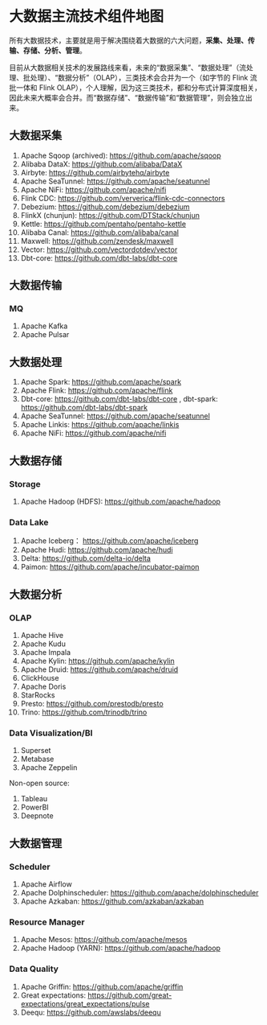 # 大数据主流技术组件地图


所有大数据技术，主要就是用于解决围绕着大数据的六大问题，**采集、处理、传输、存储、分析、管理**。

目前从大数据相关技术的发展路线来看，未来的“数据采集”、“数据处理”（流处理、批处理）、“数据分析”（OLAP），三类技术会合并为一个（如字节的 Flink 流批一体和 Flink OLAP），个人理解，因为这三类技术，都和分布式计算深度相关，因此未来大概率会合并。而“数据存储”、“数据传输”和“数据管理”，则会独立出来。

## 大数据采集

1. Apache Sqoop (archived): https://github.com/apache/sqoop
2. Alibaba DataX: https://github.com/alibaba/DataX
3. Airbyte: https://github.com/airbytehq/airbyte
4. Apache SeaTunnel: https://github.com/apache/seatunnel
5. Apache NiFi: https://github.com/apache/nifi
6. Flink CDC: https://github.com/ververica/flink-cdc-connectors
7. Debezium: https://github.com/debezium/debezium
8. FlinkX (chunjun): https://github.com/DTStack/chunjun
9. Kettle: https://github.com/pentaho/pentaho-kettle
10. Alibaba Canal: https://github.com/alibaba/canal
11. Maxwell: https://github.com/zendesk/maxwell
12. Vector: https://github.com/vectordotdev/vector
13. Dbt-core: https://github.com/dbt-labs/dbt-core

## 大数据传输

### MQ

1. Apache Kafka
2. Apache Pulsar

## 大数据处理

1. Apache Spark: https://github.com/apache/spark
2. Apache Flink: https://github.com/apache/flink
3. Dbt-core: https://github.com/dbt-labs/dbt-core , dbt-spark: https://github.com/dbt-labs/dbt-spark
4. Apache SeaTunnel: https://github.com/apache/seatunnel
5. Apache Linkis: https://github.com/apache/linkis
6. Apache NiFi: https://github.com/apache/nifi

## 大数据存储

### Storage

1. Apache Hadoop (HDFS): https://github.com/apache/hadoop

### Data Lake

1. Apache Iceberg： https://github.com/apache/iceberg
2. Apache Hudi: https://github.com/apache/hudi
3. Delta: https://github.com/delta-io/delta
4. Paimon: https://github.com/apache/incubator-paimon


## 大数据分析

### OLAP

1. Apache Hive
2. Apache Kudu
3. Apache Impala
4. Apache Kylin: https://github.com/apache/kylin
5. Apache Druid: https://github.com/apache/druid
6. ClickHouse
7. Apache Doris
8. StarRocks
9. Presto: https://github.com/prestodb/presto
10. Trino: https://github.com/trinodb/trino

### Data Visualization/BI

1. Superset
2. Metabase
3. Apache Zeppelin

Non-open source: 
1. Tableau
2. PowerBI
3. Deepnote

## 大数据管理


### Scheduler

1. Apache Airflow
2. Apache Dolphinscheduler: https://github.com/apache/dolphinscheduler
3. Apache Azkaban: https://github.com/azkaban/azkaban

### Resource Manager

1. Apache Mesos: https://github.com/apache/mesos
2. Apache Hadoop (YARN): https://github.com/apache/hadoop


### Data Quality

1. Apache Griffin: https://github.com/apache/griffin
2. Great expectations: https://github.com/great-expectations/great_expectations/pulse
3. Deequ: https://github.com/awslabs/deequ

